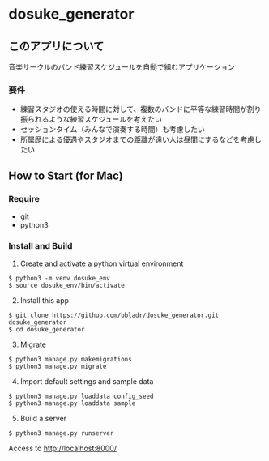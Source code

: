 # dosuke_generator

## このアプリについて
音楽サークルのバンド練習スケジュールを自動で組むアプリケーション

### 要件
- 練習スタジオの使える時間に対して、複数のバンドに平等な練習時間が割り振られるような練習スケジュールを考えたい
- セッションタイム（みんなで演奏する時間）も考慮したい
- 所属歴による優遇やスタジオまでの距離が遠い人は昼間にするなどを考慮したい

## How to Start (for Mac)
### Require
- git
- python3

### Install and Build
1. Create and activate a python virtual environment
```
$ python3 -m venv dosuke_env
$ source dosuke_env/bin/activate 
```
2. Install this app
```
$ git clone https://github.com/bbladr/dosuke_generator.git dosuke_generator
$ cd dosuke_generator
```
3. Migrate
```
$ python3 manage.py makemigrations
$ python3 manage.py migrate
```
4. Import default settings and sample data
```
$ python3 manage.py loaddata config_seed
$ python3 manage.py loaddata sample
```
5. Build a server
```
$ python3 manage.py runserver
```

Access to [http://localhost:8000/](http://localhost:8000/)
